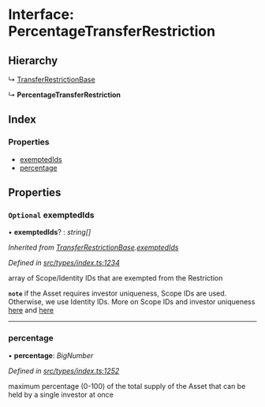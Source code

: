 # Interface: PercentageTransferRestriction

## Hierarchy

  ↳ [TransferRestrictionBase](../classes/transferrestrictionbase.md)

  ↳ **PercentageTransferRestriction**

## Index

### Properties

* [exemptedIds](percentagetransferrestriction.md#optional-exemptedids)
* [percentage](percentagetransferrestriction.md#percentage)

## Properties

### `Optional` exemptedIds

• **exemptedIds**? : *string[]*

*Inherited from [TransferRestrictionBase](../classes/transferrestrictionbase.md).[exemptedIds](../classes/transferrestrictionbase.md#optional-exemptedids)*

*Defined in [src/types/index.ts:1234](https://github.com/PolymathNetwork/polymesh-sdk/blob/31a16a34/src/types/index.ts#L1234)*

array of Scope/Identity IDs that are exempted from the Restriction

**`note`** if the Asset requires investor uniqueness, Scope IDs are used. Otherwise, we use Identity IDs. More on Scope IDs and investor uniqueness
  [here](https://developers.polymesh.network/introduction/identity#polymesh-unique-identity-system-puis) and
  [here](https://developers.polymesh.network/polymesh-docs/primitives/confidential-identity)

___

###  percentage

• **percentage**: *BigNumber*

*Defined in [src/types/index.ts:1252](https://github.com/PolymathNetwork/polymesh-sdk/blob/31a16a34/src/types/index.ts#L1252)*

maximum percentage (0-100) of the total supply of the Asset that can be held by a single investor at once
